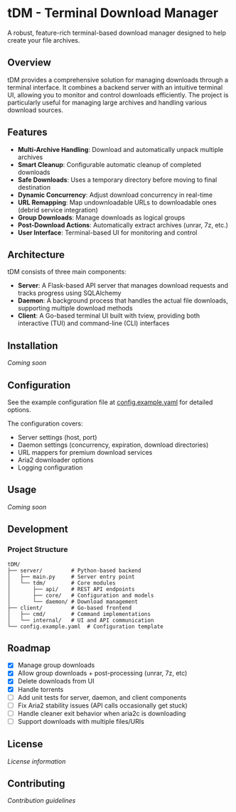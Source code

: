 # tDM - Terminal Download Manager

A robust, feature-rich terminal-based download manager designed to help create your file archives.

## Overview

tDM provides a comprehensive solution for managing downloads through a terminal interface. It combines a backend server with an intuitive terminal UI, allowing you to monitor and control downloads efficiently. The project is particularly useful for managing large archives and handling various download sources.

## Features

- **Multi-Archive Handling**: Download and automatically unpack multiple archives
- **Smart Cleanup**: Configurable automatic cleanup of completed downloads
- **Safe Downloads**: Uses a temporary directory before moving to final destination
- **Dynamic Concurrency**: Adjust download concurrency in real-time
- **URL Remapping**: Map undownloadable URLs to downloadable ones (debrid service integration)
- **Group Downloads**: Manage downloads as logical groups
- **Post-Download Actions**: Automatically extract archives (unrar, 7z, etc.)
- **User Interface**: Terminal-based UI for monitoring and control

## Architecture

tDM consists of three main components:

- **Server**: A Flask-based API server that manages download requests and tracks progress using SQLAlchemy
- **Daemon**: A background process that handles the actual file downloads, supporting multiple download methods
- **Client**: A Go-based terminal UI built with tview, providing both interactive (TUI) and command-line (CLI) interfaces

## Installation

*Coming soon*

## Configuration

See the example configuration file at [config.example.yaml](./config.example.yaml) for detailed options.

The configuration covers:
- Server settings (host, port)
- Daemon settings (concurrency, expiration, download directories)
- URL mappers for premium download services
- Aria2 downloader options
- Logging configuration

## Usage

*Coming soon*

## Development

### Project Structure
```
tDM/
├── server/         # Python-based backend
│   ├── main.py     # Server entry point
│   └── tdm/        # Core modules
│       ├── api/    # REST API endpoints
│       ├── core/   # Configuration and models
│       └── daemon/ # Download management
├── client/         # Go-based frontend
│   ├── cmd/        # Command implementations
│   └── internal/   # UI and API communication
└── config.example.yaml  # Configuration template
```

## Roadmap

- [x] Manage group downloads
- [x] Allow group downloads + post-processing (unrar, 7z, etc)
- [x] Delete downloads from UI
- [x] Handle torrents
- [ ] Add unit tests for server, daemon, and client components
- [ ] Fix Aria2 stability issues (API calls occasionally get stuck)
- [ ] Handle cleaner exit behavior when aria2c is downloading
- [ ] Support downloads with multiple files/URIs

## License

*License information*

## Contributing

*Contribution guidelines*

